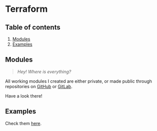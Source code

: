 # Terraform

## Table of contents <!-- omit in toc -->

1. [Modules](#modules)
1. [Examples](#examples)

## Modules

> _Hey! Where is everything?_

All working modules I created are either private, or made public through repositories on [GitHub] or [GitLab].

Have a look there!

## Examples

Check them [here][examples].

<!--
  References
  -->

<!-- Files -->
[examples]: ../examples/terraform

<!-- Others -->
[github]: https://github.com/mcereda
[gitlab]: https://gitlab.com/mckie
